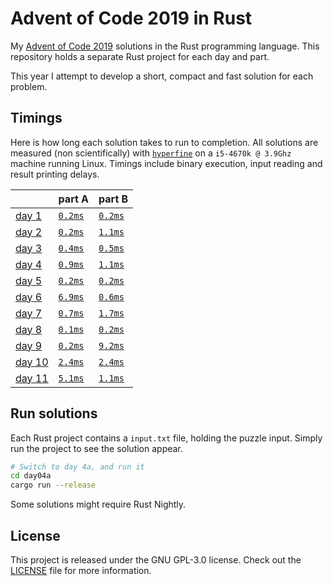 # Advent of Code 2019 in Rust
My [Advent of Code 2019][aoc-2019] solutions in the Rust programming language.
This repository holds a separate Rust project for each day and part.

This year I attempt to develop a short, compact and fast solution for each
problem.

## Timings
Here is how long each solution takes to run to completion.
All solutions are measured (non scientifically) with [`hyperfine`][hyperfine] on
a `i5-4670k @ 3.9Ghz` machine running Linux.
Timings include binary execution, input reading and result printing delays.

|                                                | part A                          | part B                          |
|:-----------------------------------------------|:--------------------------------|:--------------------------------|
| [day 1](https://adventofcode.com/2019/day/1)   | [`0.2ms`](./day01a/src/main.rs) | [`0.2ms`](./day01b/src/main.rs) |
| [day 2](https://adventofcode.com/2019/day/2)   | [`0.2ms`](./day02a/src/main.rs) | [`1.1ms`](./day02b/src/main.rs) |
| [day 3](https://adventofcode.com/2019/day/3)   | [`0.4ms`](./day03a/src/main.rs) | [`0.5ms`](./day03b/src/main.rs) |
| [day 4](https://adventofcode.com/2019/day/4)   | [`0.9ms`](./day04a/src/main.rs) | [`1.1ms`](./day04b/src/main.rs) |
| [day 5](https://adventofcode.com/2019/day/5)   | [`0.2ms`](./day05a/src/main.rs) | [`0.2ms`](./day05b/src/main.rs) |
| [day 6](https://adventofcode.com/2019/day/6)   | [`6.9ms`](./day06a/src/main.rs) | [`0.6ms`](./day06b/src/main.rs) |
| [day 7](https://adventofcode.com/2019/day/7)   | [`0.7ms`](./day07a/src/main.rs) | [`1.7ms`](./day07b/src/main.rs) |
| [day 8](https://adventofcode.com/2019/day/8)   | [`0.1ms`](./day08a/src/main.rs) | [`0.2ms`](./day08b/src/main.rs) |
| [day 9](https://adventofcode.com/2019/day/9)   | [`0.2ms`](./day09a/src/main.rs) | [`9.2ms`](./day09b/src/main.rs) |
| [day 10](https://adventofcode.com/2019/day/10) | [`2.4ms`](./day10a/src/main.rs) | [`2.4ms`](./day10b/src/main.rs) |
| [day 11](https://adventofcode.com/2019/day/11) | [`5.1ms`](./day11a/src/main.rs) | [`1.1ms`](./day11b/src/main.rs) |

## Run solutions
Each Rust project contains a `input.txt` file, holding the puzzle input. Simply
run the project to see the solution appear.

```bash
# Switch to day 4a, and run it
cd day04a
cargo run --release
```

Some solutions might require Rust Nightly.

## License
This project is released under the GNU GPL-3.0 license.
Check out the [LICENSE](LICENSE) file for more information.

[aoc-2019]: https://adventofcode.com/2019
[hyperfine]: https://github.com/sharkdp/hyperfine
